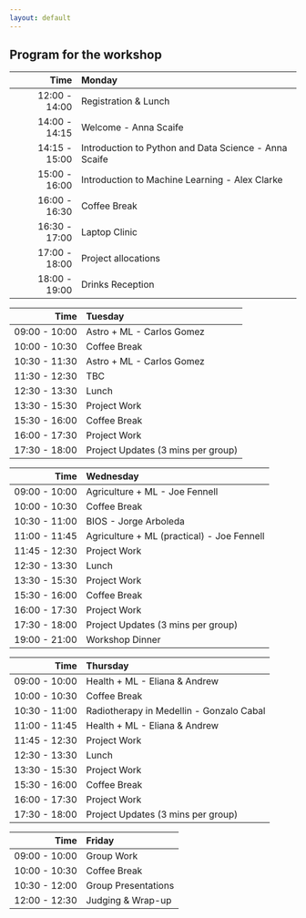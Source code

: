 ```yaml
---
layout: default
---
```


## Program for the workshop


| Time             | Monday   |
| ----------------:|:----------|
| 12:00 - 14:00    |  Registration & Lunch  | 
| 14:00 - 14:15    |  Welcome - Anna Scaife | 
| 14:15 - 15:00    |  Introduction to Python and Data Science - Anna Scaife | 
| 15:00 - 16:00    |  Introduction to Machine Learning - Alex Clarke |  
| 16:00 - 16:30    |  Coffee Break |  
| 16:30 - 17:00    |   Laptop Clinic  | 
| 17:00 - 18:00    |   Project allocations    |
| 18:00 - 19:00    |   Drinks Reception  |


| Time             | Tuesday   |
| ----------------:|:----------|
| 09:00 - 10:00    |   Astro + ML - Carlos Gomez      | 
| 10:00 - 10:30    |   Coffee Break       |
| 10:30 - 11:30    |   Astro + ML - Carlos Gomez       | 
| 11:30 - 12:30    |   TBC   | 
| 12:30 - 13:30    |   Lunch        | 
| 13:30 - 15:30    |  Project Work   | 
| 15:30 - 16:00    |  Coffee Break |  
| 16:00 -  17:30   |   Project Work  | 
| 17:30 - 18:00    |   Project Updates (3 mins per group)   |


| Time             | Wednesday   |
| ----------------:|:----------|
| 09:00 - 10:00    |   Agriculture + ML - Joe Fennell      | 
| 10:00 - 10:30    |   Coffee Break       |
| 10:30 - 11:00    |   BIOS - Jorge Arboleda    | 
| 11:00 - 11:45    |   Agriculture + ML (practical) - Joe Fennell         | 
| 11:45 - 12:30    |   Project Work     | 
| 12:30 - 13:30    |   Lunch        | 
| 13:30 - 15:30    |  Project Work   | 
| 15:30 - 16:00    |  Coffee Break |  
| 16:00 -  17:30   |   Project Work  | 
| 17:30 - 18:00    |   Project Updates (3 mins per group)   |
| 19:00 - 21:00    |  Workshop Dinner     | 


| Time             | Thursday   |
| ----------------:|:----------|
| 09:00 - 10:00    |   Health + ML - Eliana & Andrew      | 
| 10:00 - 10:30    |   Coffee Break       |
| 10:30 - 11:00    |   Radiotherapy in Medellin - Gonzalo Cabal    | 
| 11:00 - 11:45    |   Health + ML - Eliana & Andrew          | 
| 11:45 - 12:30    |   Project Work     | 
| 12:30 - 13:30    |   Lunch        | 
| 13:30 - 15:30    |  Project Work   | 
| 15:30 - 16:00    |  Coffee Break |  
| 16:00 -  17:30   |   Project Work  | 
| 17:30 - 18:00    |   Project Updates (3 mins per group)   |


| Time             | Friday   |
| ----------------:|:----------|
| 09:00 - 10:00    |   Group Work      | 
| 10:00 - 10:30    |   Coffee Break       |
| 10:30 - 12:00    |   Group Presentations    | 
| 12:00 - 12:30    |   Judging & Wrap-up     | 



